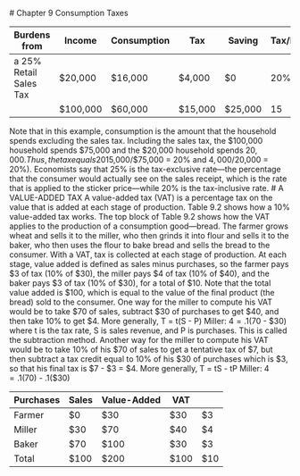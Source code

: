 \# Chapter 9 Consumption Taxes

| Burdens from           | Income   | Consumption | Tax     | Saving  | Tax/Income |
| ---------------------- | -------- | ----------- | ------- | ------- | ---------- |
| a 25% Retail Sales Tax | $20,000  | $16,000     | $4,000  | $0      | 20%        |
|                        | $100,000 | $60,000     | $15,000 | $25,000 | 15         |

Note that in this example, consumption is the amount that the household spends excluding the sales tax. Including the sales tax, the $100,000 household spends $75,000 and the $20,000 household spends $20,000. Thus, the tax equals 20% of the amount each person spends including the tax ($15,000/$75,000 = 20% and $4,000/$20,000 = 20%). Economists say that 25% is the tax-exclusive rate—the percentage that the consumer would actually see on the sales receipt, which is the rate that is applied to the sticker price—while 20% is the tax-inclusive rate. # A VALUE-ADDED TAX A value-added tax (VAT) is a percentage tax on the value that is added at each stage of production. Table 9.2 shows how a 10% value-added tax works. The top block of Table 9.2 shows how the VAT applies to the production of a consumption good—bread. The farmer grows wheat and sells it to the miller, who then grinds it into flour and sells it to the baker, who then uses the flour to bake bread and sells the bread to the consumer. With a VAT, tax is collected at each stage of production. At each stage, value added is defined as sales minus purchases, so the farmer pays $3 of tax (10% of $30), the miller pays $4 of tax (10% of $40), and the baker pays $3 of tax (10% of $30), for a total of $10. Note that the total value added is $100, which is equal to the value of the final product (the bread) sold to the consumer. One way for the miller to compute his VAT would be to take $70 of sales, subtract $30 of purchases to get $40, and then take 10% to get $4. More generally, T = t(S - P) Miller: $4 = .1($70 - $30) where t is the tax rate, S is sales revenue, and P is purchases. This is called the subtraction method. Another way for the miller to compute his VAT would be to take 10% of his $70 of sales to get a tentative tax of $7, but then subtract a tax credit equal to 10% of his $30 of purchases which is $3, so that his final tax is $7 - $3 = $4. More generally, T = tS - tP Miller: $4 = .1($70) - .1($30)

| Purchases | Sales | Value-Added | VAT  |     |
| --------- | ----- | ----------- | ---- | --- |
| Farmer    | $0    | $30         | $30  | $3  |
| Miller    | $30   | $70         | $40  | $4  |
| Baker     | $70   | $100        | $30  | $3  |
| Total     | $100  | $200        | $100 | $10 |
